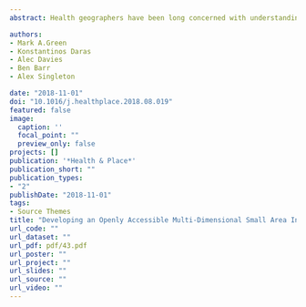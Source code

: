 ```yaml
---
abstract: Health geographers have been long concerned with understanding how the accessibility of individuals to certain environmental features may influence health and wellbeing. Such insights are increasingly being adopted by policy makers for designing healthy neighbourhoods. To support and inform decision making, there is a need for small area national level data. This paper details the creation of a suite of open access health indicators, including a novel multidimensional index summarising 14 health-related features of neighbourhoods for Great Britain. We find no association of our overall index with physical health measures, but a significant association to mental wellbeing.

authors:
- Mark A.Green
- Konstantinos Daras
- Alec Davies
- Ben Barr 
- Alex Singleton

date: "2018-11-01"
doi: "10.1016/j.healthplace.2018.08.019"
featured: false
image:
  caption: ''
  focal_point: ""
  preview_only: false
projects: []
publication: '*Health & Place*'
publication_short: ""
publication_types:
- "2"
publishDate: "2018-11-01"
tags:
- Source Themes
title: "Developing an Openly Accessible Multi-Dimensional Small Area Index of ‘Access to Healthy Assets and Hazards’ for Great Britain, 2016"
url_code: ""
url_dataset: ""
url_pdf: pdf/43.pdf
url_poster: ""
url_project: ""
url_slides: ""
url_source: ""
url_video: ""
---
```


